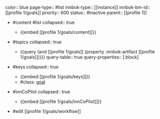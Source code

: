 color:: blue
page-type:: #list
innbok-type:: [[instance]]
innbok-bm-id:: [[profile 1/goals]]
priority:: 600
status:: #inactive
parent:: [[profile 1]]

- #content #list
  collapsed:: true
	- {{embed [[profile 1/goals/content]]}}
- #topics
   collapsed:: true
    - {{query (and [[profile 1/goals]] (property :innbok-artifact [[profile 1/goals]]))}}
      query-table:: true
      query-properties:: [:block]
- #keys
  collapsed:: true
	- {{embed [[profile 1/goals/keys]]}}
	- #class: [goal](https://go.innbok.com/#/page/innBoK%2Fclass%2Fgoal)
- #innCoPilot
   collapsed:: true
	 - {{embed [[profile 1/goals/innCoPilot]]}}

- #edit [[profile 1/goals/workflow]]

